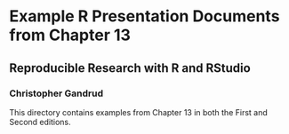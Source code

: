 # Example R Presentation Documents from Chapter 13

## Reproducible Research with R and RStudio

### Christopher Gandrud

This directory contains examples from Chapter 13 in both the First and Second
editions.
